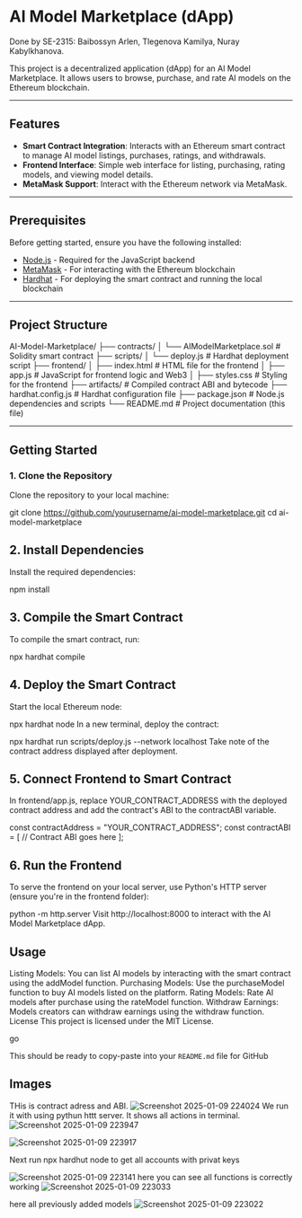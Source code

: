 # AI Model Marketplace (dApp)

Done by SE-2315: Baibossyn Arlen, Tlegenova Kamilya, Nuray Kabylkhanova.

This project is a decentralized application (dApp) for an AI Model Marketplace. It allows users to browse, purchase, and rate AI models on the Ethereum blockchain.

---

## Features

- **Smart Contract Integration**: Interacts with an Ethereum smart contract to manage AI model listings, purchases, ratings, and withdrawals.
- **Frontend Interface**: Simple web interface for listing, purchasing, rating models, and viewing model details.
- **MetaMask Support**: Interact with the Ethereum network via MetaMask.

---

## Prerequisites

Before getting started, ensure you have the following installed:

- [Node.js](https://nodejs.org/) - Required for the JavaScript backend
- [MetaMask](https://metamask.io/) - For interacting with the Ethereum blockchain
- [Hardhat](https://hardhat.org/) - For deploying the smart contract and running the local blockchain

---

## Project Structure

AI-Model-Marketplace/ ├── contracts/ │ └── AIModelMarketplace.sol # Solidity smart contract ├── scripts/ │ └── deploy.js # Hardhat deployment script ├── frontend/ │ ├── index.html # HTML file for the frontend │ ├── app.js # JavaScript for frontend logic and Web3 │ ├── styles.css # Styling for the frontend ├── artifacts/ # Compiled contract ABI and bytecode ├── hardhat.config.js # Hardhat configuration file ├── package.json # Node.js dependencies and scripts └── README.md # Project documentation (this file)


---

## Getting Started

### 1. Clone the Repository

Clone the repository to your local machine:

git clone https://github.com/yourusername/ai-model-marketplace.git
cd ai-model-marketplace
## 2. Install Dependencies
Install the required dependencies:


npm install
## 3. Compile the Smart Contract
To compile the smart contract, run:


npx hardhat compile
## 4. Deploy the Smart Contract
Start the local Ethereum node:


npx hardhat node
In a new terminal, deploy the contract:


npx hardhat run scripts/deploy.js --network localhost
Take note of the contract address displayed after deployment.

## 5. Connect Frontend to Smart Contract
In frontend/app.js, replace YOUR_CONTRACT_ADDRESS with the deployed contract address and add the contract's ABI to the contractABI variable.


const contractAddress = "YOUR_CONTRACT_ADDRESS";
const contractABI = [
  // Contract ABI goes here
];
## 6. Run the Frontend
To serve the frontend on your local server, use Python's HTTP server (ensure you're in the frontend folder):


python -m http.server
Visit http://localhost:8000 to interact with the AI Model Marketplace dApp.

## Usage
Listing Models: You can list AI models by interacting with the smart contract using the addModel function.
Purchasing Models: Use the purchaseModel function to buy AI models listed on the platform.
Rating Models: Rate AI models after purchase using the rateModel function.
Withdraw Earnings: Models creators can withdraw earnings using the withdraw function.
License
This project is licensed under the MIT License.

go

This should be ready to copy-paste into your `README.md` file for GitHub
## Images
THis is contract adress and ABI.
![Screenshot 2025-01-09 224024](https://github.com/user-attachments/assets/84ada5f2-73ee-4f56-abad-f7835499f078)
We run it with using pythun httt server. It shows all actions in terminal.
![Screenshot 2025-01-09 223947](https://github.com/user-attachments/assets/815a7245-b4e8-4e59-b676-2a2637fd3296)

![Screenshot 2025-01-09 223917](https://github.com/user-attachments/assets/7e3712d3-05c9-49aa-b0be-3187dbbfc1e6)


Next run npx hardhut node to get all accounts with privat keys


![Screenshot 2025-01-09 223141](https://github.com/user-attachments/assets/54486f42-0220-4a3a-8790-c01e3b5eee8c)
here you can see all functions is correctly working
![Screenshot 2025-01-09 223033](https://github.com/user-attachments/assets/91db5d3a-17a8-46f6-972c-f9fc7ffe775e)

here all previously added models
![Screenshot 2025-01-09 223022](https://github.com/user-attachments/assets/75d87f1a-7e27-4e05-ac22-51ee46846772)



